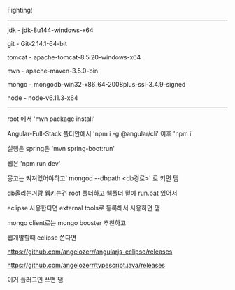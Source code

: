 Fighting!

--------------------------------------------------------------------------------------------

jdk - jdk-8u144-windows-x64

git - Git-2.14.1-64-bit

tomcat - apache-tomcat-8.5.20-windows-x64

mvn - apache-maven-3.5.0-bin

mongo - mongodb-win32-x86_64-2008plus-ssl-3.4.9-signed

node - node-v6.11.3-x64

--------------------------------------------------------------------------------------------



root 에서 'mvn package install'

Angular-Full-Stack 폴더안에서 'npm i -g @angular/cli' 이후 'npm i'


실행은 spring은 'mvn spring-boot:run'

웹은 'npm run dev'


몽고는 켜져있어야하고' mongod --dbpath <db경로>' 로 키면 댐


db올리는거랑 웹키는건 root 폴더하고 웹폴더 밑에 run.bat 있어서 

eclipse 사용한다면 external tools로 등록해서 사용하면 댐


mongo client로는 mongo booster 추천하고

웹개발할때 eclipse 쓴다면 


https://github.com/angelozerr/angularjs-eclipse/releases

https://github.com/angelozerr/typescript.java/releases


이거 플러그인 쓰면 댐
